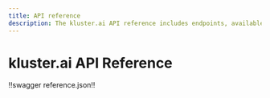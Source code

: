 ```yaml
---
title: API reference
description: The kluster.ai API reference includes endpoints, available methods, required parameters, and response format information for kluster.ai's OpenAI-compatible API.
---
```


# kluster.ai API Reference

!!swagger reference.json!!